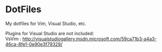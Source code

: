DotFiles
========

My dotfiles for Vim, Visual Studio, etc.

Plugins for Visual Studio are not included:  
VsVim : http://visualstudiogallery.msdn.microsoft.com/59ca71b3-a4a3-46ca-8fe1-0e90e3f79329/
